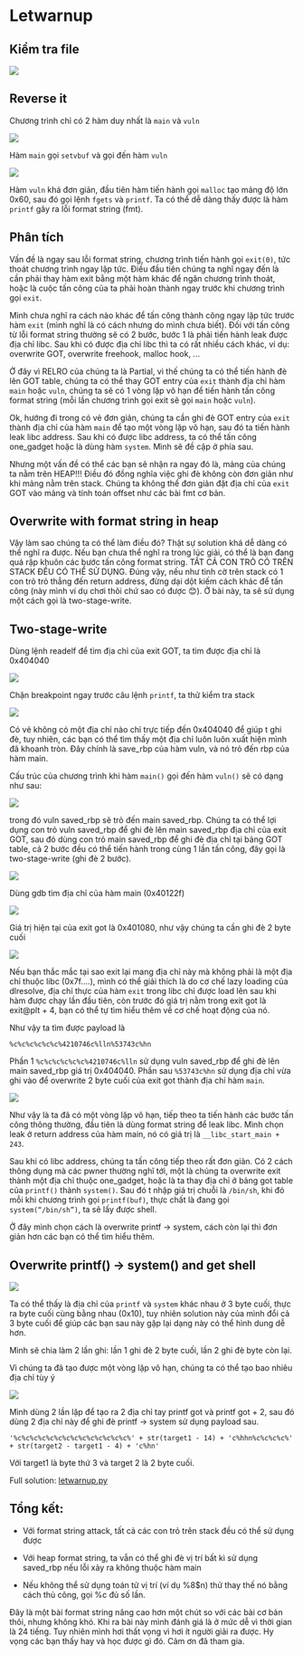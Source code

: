 # Letwarnup

## Kiểm tra file

![](images/1.png)

## Reverse it

Chương trình chỉ có 2 hàm duy nhất là `main` và `vuln`

![](images/2.png)

Hàm `main` gọi `setvbuf` và gọi đến hàm `vuln`

![](images/3.png)

Hàm `vuln` khá đơn giản, đầu tiên hàm tiến hành gọi `malloc` tạo mảng độ lớn 0x60, sau đó gọi lệnh `fgets` và `printf`. Ta có thể dễ dàng thấy được là hàm `printf` gây ra lỗi format string (fmt).

## Phân tích
Vấn đề là ngay sau lỗi format string, chương trình tiến hành gọi `exit(0)`, tức thoát chương trình ngay lập tức. Điều đầu tiên chúng ta nghĩ ngay đến là cần phải thay hàm exit bằng một hàm khác để ngăn chương trình thoát, hoặc là cuộc tấn công của ta phải hoàn thành ngay trước khi chương trình gọi `exit`.

Mình chưa nghĩ ra cách nào khác để tấn công thành công ngay lập tức trước hàm `exit` (mình nghĩ là có cách nhưng do mình chưa biết). Đối với tấn công từ lỗi format string thường sẽ có 2 bước, bước 1 là phải tiến hành leak được địa chỉ libc. Sau khi có được địa chỉ libc thì ta có rất nhiều cách khác, ví dụ: overwrite GOT, overwrite freehook, malloc hook, ...

Ở đây vì RELRO của chúng ta là Partial, vì thế chúng ta có thể tiến hành đè lên GOT table, chúng ta có thể thay GOT entry của `exit` thành địa chỉ hàm `main` hoặc `vuln`, chúng ta sẽ có 1 vòng lặp vô hạn để tiến hành tấn công format string (mỗi lần chương trình gọi exit sẽ gọi `main` hoặc `vuln`).

Ok, hướng đi trong có vẻ đơn giản, chúng ta cần ghi đè GOT entry của `exit` thành địa chỉ của hàm `main` để tạo một vòng lặp vô hạn, sau đó ta tiến hành leak libc address. Sau khi có được libc address, ta có thể tấn công one_gadget hoặc là dùng hàm `system`. Mình sẽ đề cập ở phía sau.

Nhưng một vấn đề có thể các bạn sẽ nhận ra ngay đó là, mảng của chúng ta nằm trên HEAP!!! Điều đó đồng nghĩa việc ghi đè không còn đơn giản như khi mảng nằm trên stack. Chúng ta không thể đơn giản đặt địa chỉ của `exit` GOT vào mảng và tính toán offset như các bài fmt cơ bản.

## Overwrite with format string in heap

Vậy làm sao chúng ta có thể làm điều đó? Thật sự solution khá dễ dàng có thể nghĩ ra được. Nếu bạn chưa thể nghĩ ra trong lúc giải, có thể là bạn đang quá rập khuôn các bước tấn công format string. TẤT CẢ CON TRỎ CÓ TRÊN STACK ĐỀU CÓ THỂ SỬ DỤNG. Đúng vậy, nếu như tình cờ trên stack có 1 con trỏ trỏ thẳng đến return address, đừng dại dột kiếm cách khác để tấn công (này mình ví dụ chơi thôi chứ sao có được 😊). Ở bài này, ta sẽ sử dụng một cách gọi là two-stage-write.

## Two-stage-write

Dùng lệnh readelf để tìm địa chỉ của exit GOT, ta tìm được địa chỉ là 0x404040

![](images/4.png)

Chặn breakpoint ngay trước câu lệnh `printf`, ta thử kiểm tra stack

![](images/5.png)

Có vẻ không có một địa chỉ nào chỉ trực tiếp đến 0x404040 để giúp t ghi đè, tuy nhiên, các bạn có thể tìm thấy một địa chỉ luôn luôn xuất hiện mình đã khoanh tròn. Đây chính là save_rbp của hàm vuln, và nó trỏ đến rbp của hàm main.

Cấu trúc của chương trình khi hàm `main()` gọi đến hàm `vuln()` sẽ có dạng như sau:

![](images/6.png)

trong đó vuln saved_rbp sẽ trỏ đến main saved_rbp. Chúng ta có thể lợi dụng con trỏ vuln saved_rbp để ghi đè lên main saved_rbp địa chỉ của exit GOT, sau đó dùng con trỏ main saved_rbp để ghi đè địa chỉ tại bảng GOT table, cả 2 bước đều có thể tiến hành trong cùng 1 lần tấn công, đây gọi là two-stage-write (ghi đè 2 bước).

![](images/7.png)

Dùng gdb tìm địa chỉ của hàm main (0x40122f)

![](images/8.png)

Giá trị hiện tại của exit got là 0x401080, như vậy chúng ta cần ghi đè 2 byte cuối

![](images/9.png)

Nếu bạn thắc mắc tại sao exit lại mang địa chỉ này mà không phải là một địa chỉ thuộc libc (0x7f....), mình có thể giải thích là do cơ chế lazy loading của dlresolve, địa chỉ thực của hàm `exit` trong libc chỉ được load lên sau khi hàm được chạy lần đầu tiên, còn trước đó giá trị nằm trong exit got là exit@plt + 4, bạn có thể tự tìm hiểu thêm về cơ chế hoạt động của nó.

Như vậy ta tìm được payload là

`%c%c%c%c%c%c%4210746c%lln%53743c%hn`

Phần 1 `%c%c%c%c%c%c%4210746c%lln` sử dụng vuln saved_rbp để ghi đè lên main saved_rbp giá trị 0x404040. Phần sau `%53743c%hn` sử dụng địa chỉ vừa ghi vào để overwrite 2 byte cuối của exit got thành địa chỉ hàm `main`.

![](images/10.png)

Như vậy là ta đã có một vòng lặp vô hạn, tiếp theo ta tiến hành các bước tấn công thông thường, đầu tiên là dùng format string để leak libc. Mình chọn leak ở return address của hàm main, nó có giá trị là `__libc_start_main + 243`.

Sau khi có libc address, chúng ta tấn công tiếp theo rất đơn giản. Có 2 cách thông dụng mà các pwner thường nghĩ tới, một là chúng ta overwrite exit thành một địa chỉ thuộc one_gadget, hoặc là ta thay địa chỉ ở bảng got table của `printf()` thành `system()`. Sau đó t nhập giá trị chuỗi là `/bin/sh`, khi đó mỗi khi chương trình gọi `printf(buf)`, thực chất là đang gọi `system(“/bin/sh”)`, ta sẽ lấy được shell.

Ở đây mình chọn cách là overwrite printf -> system, cách còn lại thì đơn giản hơn các bạn có thể tìm hiểu thêm.

## Overwrite printf() -> system() and get shell

![](images/11.png)

Ta có thể thấy là địa chỉ của `printf` và `system` khác nhau ở 3 byte cuối, thực ra byte cuối cùng bằng nhau (0x10), tuy nhiên solution này của mình đổi cả 3 byte cuối để giúp các bạn sau này gặp lại dạng này có thể hình dung dễ hơn.

Mình sẽ chia làm 2 lần ghi: lần 1 ghi đè 2 byte cuối, lần 2 ghi đè byte còn lại.

Vì chúng ta đã tạo được một vòng lặp vô hạn, chúng ta có thể tạo bao nhiêu địa chỉ tùy ý

![](images/12.png)

Mình dùng 2 lần lặp để tạo ra 2 địa chỉ tay printf got và printf got + 2, sau đó dùng 2 địa chỉ này để ghi đè printf -> system sử dụng payload sau.

`'%c%c%c%c%c%c%c%c%c%c%c%c%c%c%' + str(target1 - 14) + 'c%hhn%c%c%c%c%' + str(target2 - target1 - 4) + 'c%hn'`

Với target1 là byte thứ 3 và target 2 là 2 byte cuối.

Full solution: [letwarnup.py](src/solution/letwarnup.py)

## Tổng kết:

  - Với format string attack, tất cả các con trỏ trên stack đều có thể sử dụng được

  - Với heap format string, ta vẫn có thể ghi đè vị trí bất kì sử dụng saved_rbp nếu lỗi xảy ra không thuộc hàm main

  - Nếu không thể sử dụng toán tử vị trí (ví dụ %8$n) thử thay thế nó bằng cách thủ công, gọi %c đủ số lần.

Đây là một bài format string nâng cao hơn một chút so với các bài cơ bản thôi, nhưng không khó. Khi ra bài này mình đánh giá là ở mức dễ vì thời gian là 24 tiếng. Tuy nhiên mình hơi thất vọng vì hơi ít người giải ra được. Hy vọng các bạn thấy hay và học được gì đó. Cảm ơn đã tham gia.













